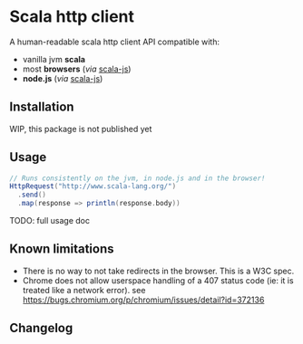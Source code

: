# Scala http client

A human-readable scala http client API compatible with:

- vanilla jvm **scala**
- most **browsers** (_via_ [scala-js](https://github.com/scala-js/scala-js))
- **node.js** (_via_ [scala-js](https://github.com/scala-js/scala-js))

## Installation

WIP, this package is not published yet

## Usage

```scala
// Runs consistently on the jvm, in node.js and in the browser!
HttpRequest("http://www.scala-lang.org/")
  .send()
  .map(response => println(response.body))
```

TODO: full usage doc

## Known limitations

- There is no way to not take redirects in the browser. This is a W3C spec.
- Chrome does not allow userspace handling of a 407 status code (ie: it is treated
  like a network error). see https://bugs.chromium.org/p/chromium/issues/detail?id=372136

## Changelog

